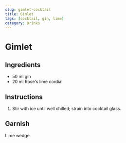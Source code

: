 ```yaml
---
slug: gimlet-cocktail
title: Gimlet
tags: [cocktail, gin, lime]
category: Drinks
---
```


# Gimlet

## Ingredients

- 50 ml gin
- 20 ml Rose's lime cordial

## Instructions

1. Stir with ice until well chilled; strain into cocktail glass.

## Garnish

Lime wedge.

